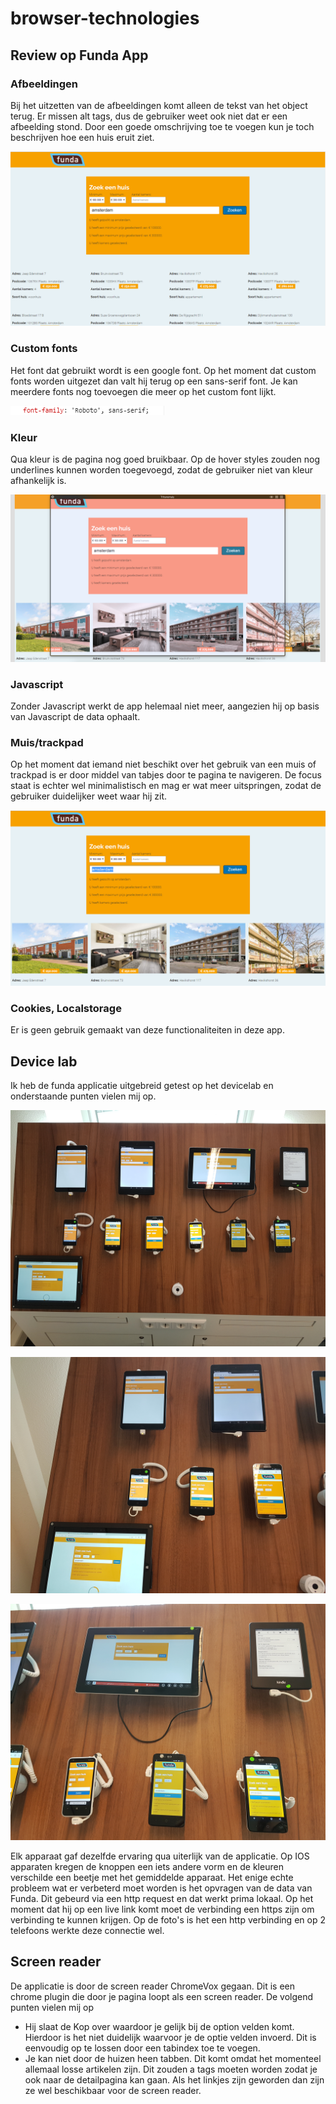 # browser-technologies

## Review op Funda App

### Afbeeldingen
Bij het uitzetten van de afbeeldingen komt alleen de tekst van het object terug. Er missen alt tags, dus de gebruiker weet ook niet dat er een afbeelding stond. Door een goede omschrijving toe te voegen kun je toch beschrijven hoe een huis eruit ziet.

![Afbeeldingen](https://github.com/rvdpas/browser-technologies/blob/master/afbeeldingen.png)

### Custom fonts
Het font dat gebruikt wordt is een google font. Op het moment dat custom fonts worden uitgezet dan valt hij terug op een sans-serif font. Je kan meerdere fonts nog toevoegen die meer op het custom font lijkt.

![Custom fonts](https://github.com/rvdpas/browser-technologies/blob/master/font.png)

### Kleur
Qua kleur is de pagina nog goed bruikbaar. Op de hover styles zouden nog underlines kunnen worden toegevoegd, zodat de gebruiker niet van kleur afhankelijk is.

![Kleur](https://github.com/rvdpas/browser-technologies/blob/master/kleur.png)

### Javascript
Zonder Javascript werkt de app helemaal niet meer, aangezien hij op basis van Javascript de data ophaalt.

### Muis/trackpad
Op het moment dat iemand niet beschikt over het gebruik van een muis of trackpad is er door middel van tabjes door te pagina te navigeren. De focus staat is echter wel minimalistisch en mag er wat meer uitspringen, zodat de gebruiker duidelijker weet waar hij zit.

![Muis/trackpad](https://github.com/rvdpas/browser-technologies/blob/master/mousepad.png)

### Cookies, Localstorage
Er is geen gebruik gemaakt van deze functionaliteiten in deze app.

## Device lab
Ik heb de funda applicatie uitgebreid getest op het devicelab en onderstaande punten vielen mij op.

![device lab](https://github.com/rvdpas/browser-technologies/blob/master/device-lab.jpg)

![device lab](https://github.com/rvdpas/browser-technologies/blob/master/device-lab-left.jpg)

![device lab](https://github.com/rvdpas/browser-technologies/blob/master/device-lab-right.jpg)

Elk apparaat gaf dezelfde ervaring qua uiterlijk van de applicatie. Op IOS apparaten kregen de knoppen een iets andere vorm en de kleuren verschilde een beetje met het gemiddelde apparaat. Het enige echte probleem wat er verbeterd moet worden is het opvragen van de data van Funda. Dit gebeurd via een http request en dat werkt prima lokaal. Op het moment dat hij op een live link komt moet de verbinding een https zijn om verbinding te kunnen krijgen. Op de foto's is het een http verbinding en op 2 telefoons werkte deze connectie wel.

## Screen reader
De applicatie is door de screen reader ChromeVox gegaan. Dit is een chrome plugin die door je pagina loopt als een screen reader. De volgend punten vielen mij op
- Hij slaat de Kop over waardoor je gelijk bij de option velden komt. Hierdoor is het niet duidelijk waarvoor je de optie velden invoerd. Dit is eenvoudig op te lossen door een tabindex toe te voegen.
- Je kan niet door de huizen heen tabben. Dit komt omdat het momenteel allemaal losse artikelen zijn. Dit zouden a tags moeten worden zodat je ook naar de detailpagina kan gaan. Als het linkjes zijn geworden dan zijn ze wel beschikbaar voor de screen reader.
